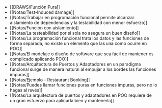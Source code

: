 - [[DRAWS/Función Pura]]
- [[Notas/Test-Induced damage]]
- [[Notas/Trabajar en progromación funcional permite alcanzar aislamiento de dependencias y la testabilidad con menor esfuerzo]]
- [[Notas/Función con aislamiento]]
- [[Notas/La testeabilidad por si sola no asegura un buen diseño]]
- [[Notas/La programación funcional trata los datos y las funciones de forma separada, no existe un elemento que las una como ocurre en POO]]
- [[Notas/El modelaje o diseño de software que sea fácil de mantener es complicado aplicando POO]]
- [[Notas/Arquitectura de Puertos y Adaptadores en un paradigma funcional  surge de manera natural al empujar a los bordes las funciones impuras]]
- [[Notas/Ejemplo -  Restaurant Booking]]
- [[Notas/Puedes llamar funciones puras en funciones impuras, pero no lo hagas al revés]]
- [[Notas/La arquitectura de puertos y adaptadores en POO requiere de un gran esfuerzo para aplicarla bien y mantenerla]]